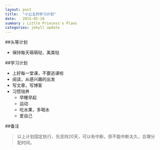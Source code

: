 ```yaml
---
layout: post
title:  "小公主的学习计划"
date:   2015-05-18 
summary : Little Princess's Plans
categories: jekyll update
---
```

##头等计划

- 保持每天萌萌哒、美美哒

##学习计划
- 上好每一堂课，不要逃课啦
- 阅读，从感兴趣的出发
- 写文章，写博客
- 习惯培养
	- 早睡早起
	- 运动
	- 吃水果，多喝水
	- 爱自己

##备注
>以上计划固定执行，先坚持20天，可以有中断，但不能中断太久，合理分配时间。

